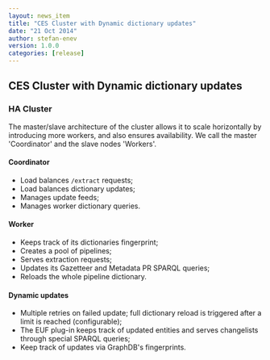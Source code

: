 ```yaml
---
layout: news_item
title: "CES Cluster with Dynamic dictionary updates"
date: "21 Oct 2014"
author: stefan-enev
version: 1.0.0
categories: [release]
---
```

## CES Cluster with Dynamic dictionary updates

### HA Cluster

The master/slave architecture of the cluster allows it to scale horizontally by introducing more workers, and also ensures availability. We call the master 'Coordinator' and the slave nodes 'Workers'.

#### Coordinator

* Load balances `/extract` requests;
* Load balances dictionary updates;
* Manages update feeds;
* Manages worker dictionary queries.

#### Worker
* Keeps track of its dictionaries fingerprint;
* Creates a pool of pipelines;
* Serves extraction requests;
* Updates its Gazetteer and Metadata PR SPARQL queries;
* Reloads the whole pipeline dictionary.

#### Dynamic updates

* Multiple retries on failed update; full dictionary reload is triggered after a limit is  reached (configurable);
* The EUF plug-in keeps track of updated entities and serves changelists through special SPARQL queries;
* Keep track of updates via GraphDB's fingerprints.
